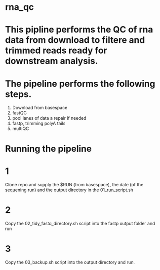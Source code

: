 # rna_qc

# This pipline performs the QC of rna data from download to filtere and trimmed reads ready for downstream analysis. 

# The pipeline performs the following steps. 
1. Download from basespace
2. fastQC
3. pool lanes of data a repair if needed
4. fastp, trimming polyA tails
5. multiQC


# Running the pipeline 

# 1
Clone repo and supply the $RUN (from basespace), the date (of the sequening run) and the output directory in the 01_run_script.sh

# 2
Copy the 02_tidy_fastq_directory.sh script into the fastp output folder and run

# 3
Copy the 03_backup.sh script into the output directory and run. 
